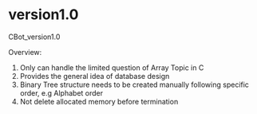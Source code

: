 # version1.0
CBot_version1.0

Overview:

1. Only can handle the limited question of Array Topic in C
2. Provides the general idea of database design
3. Binary Tree structure needs to be created manually following specific order, e.g Alphabet order
4. Not delete allocated memory before termination
